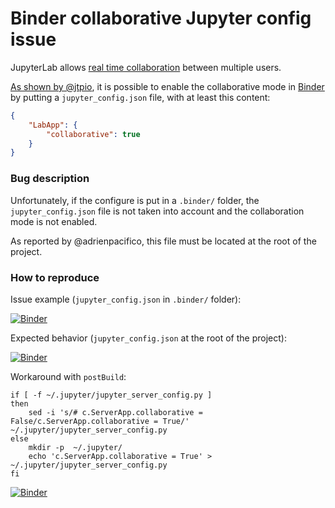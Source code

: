 Binder collaborative Jupyter config issue
=========================================

JupyterLab allows [real time collaboration](https://jupyterlab.readthedocs.io/en/stable/user/rtc.html) between multiple users.

[As shown by @jtpio](https://gist.github.com/jtpio/6ce26381703355e0ef1da4af742b7f72), it is possible to enable the collaborative mode in [Binder](https://mybinder.org/) by putting a `jupyter_config.json` file, with at least this content:

```json
{
    "LabApp": {
        "collaborative": true
    }
}
```

### Bug description

Unfortunately, if the configure is put in a `.binder/` folder, the `jupyter_config.json` file is not taken into account and the collaboration mode is not enabled.

As reported by @adrienpacifico, this file must be located at the root of the project.

### How to reproduce

Issue example (`jupyter_config.json` in `.binder/` folder):

[![Binder](https://mybinder.org/badge_logo.svg)](https://mybinder.org/v2/gh/seignovert/binder-collab-issue/main?labpath=test.ipynb)

Expected behavior (`jupyter_config.json` at the root of the project):

[![Binder](https://mybinder.org/badge_logo.svg)](https://mybinder.org/v2/gh/seignovert/binder-collab-issue/expected?labpath=test.ipynb)

Workaround with `postBuild`:
```
if [ -f ~/.jupyter/jupyter_server_config.py ]
then
    sed -i 's/# c.ServerApp.collaborative = False/c.ServerApp.collaborative = True/' ~/.jupyter/jupyter_server_config.py
else
    mkdir -p  ~/.jupyter/
    echo 'c.ServerApp.collaborative = True' > ~/.jupyter/jupyter_server_config.py
fi
```

[![Binder](https://mybinder.org/badge_logo.svg)](https://mybinder.org/v2/gh/seignovert/binder-collab-issue/postBuild?labpath=test.ipynb)
